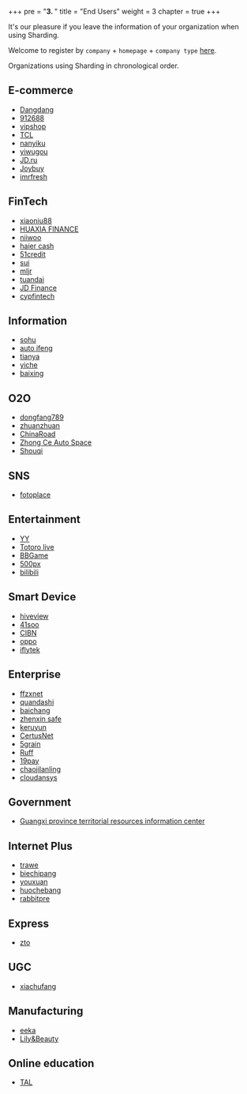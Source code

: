 +++
pre = "<b>3. </b>"
title = "End Users"
weight = 3
chapter = true
+++

It's our pleasure if you leave the information of your organization when using Sharding.

Welcome to register by `company` + `homepage` + `company type` [here](https://github.com/sharding-sphere/sharding-sphere/issues/234).

Organizations using Sharding in chronological order.

## E-commerce

* [Dangdang](http://www.dangdang.com/)
* [912688](http://www.912688.com/)
* [vipshop](http://www.vip.com/)
* [TCL](http://www.tcl.com/)
* [nanyiku](http://www.nanyiku.com/)
* [yiwugou](http://www.yiwugou.com/)
* [JD.ru](https://www.jd.ru/)
* [Joybuy](https://www.joybuy.com/)
* [imrfresh](https://www.imrfresh.com/)

## FinTech

* [xiaoniu88](https://www.xiaoniu88.com/)
* [HUAXIA FINANCE](https://www.huaxiafinance.com/)
* [niiwoo](https://www.niiwoo.com/)
* [haier cash](https://www.haiercash.com/)
* [51credit](http://www.51credit.com/)
* [sui](https://www.sui.com/)
* [mljr](https://www.mljr.com/)
* [tuandai](https://www.tuandai.com/)
* [JD Finance](http://jr.jd.com/)
* [cypfintech](https://www.cypfintech.com/)

## Information

* [sohu](http://ss.sohu.com/)
* [auto ifeng](http://auto.ifeng.com/)
* [tianya](http://www.tianya.cn/)
* [yiche](http://www.yiche.com/)
* [baixing](http://www.baixing.com/)

## O2O

* [dongfang789](http://www.dongfang789.com/)
* [zhuanzhuan](http://www.zhuanzhuan.com/)
* [ChinaRoad](https://660pp.com)
* [Zhong Ce Auto Space](http://www.zcckj.com/)
* [Shouqi](http://www.01zhuanche.com/)

## SNS

* [fotoplace](http://www.fotoplace.cc/)

## Entertainment

* [YY](http://www.yy.com/)
* [Totoro live](http://www.tvlongmao.com)
* [BBGame](http://www.bbgameonline.com/)
* [500px](https://500px.me/)
* [bilibili](https://www.bilibili.com/)

## Smart Device

* [hiveview](http://www.hiveview.com/)
* [41soo](http://www.41soo.com/)
* [CIBN](http://www.91vst.com/)
* [oppo](http://www.oppo.com/)
* [iflytek](http://www.iflytek.com/)

## Enterprise

* [ffzxnet](http://www.ffzxnet.com/)
* [quandashi](http://www.quandashi.com/)
* [baichang](http://www.sdbaichang.com/)
* [zhenxin safe](http://www.zhenxinsafe.com/)
* [keruyun](http://www.keruyun.com/)
* [CertusNet](http://www.certusnet.com.cn/)
* [5grain](http://www.5grain.com/)
* [Ruff](https://ruff.io/)
* [19pay](http://www.19pay.com.cn/)
* [chaojilanling](http://www.chaojilanling.cn/)
* [cloudansys](http://www.cloudansys.com/)

## Government

* [Guangxi province territorial resources information center](http://z.gxdlr.gov.cn/)

## Internet Plus

* [trawe](http://www.trawe.cn/)
* [biechipang](http://www.biechipang.net/)
* [youxuan](http://www.youx.mobi/)
* [huochebang](http://www.huochebang.com/)
* [rabbitpre](http://www.rabbitpre.com/)

## Express

* [zto](http://www.zto.com/)

## UGC

* [xiachufang](http://www.xiachufang.com/)

## Manufacturing

* [eeka](http://www.eeka.cn/)
* [Lily&Beauty](http://www.lrlz.com/)

## Online education

* [TAL](http://www.100tal.com/)